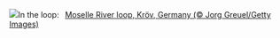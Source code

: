 ![](https://www.bing.com/th?id=OHR.MoselleRiver_EN-US2499319157_UHD.jpg&w=1000)In the loop:&nbsp;&ensp;[Moselle River loop, Kröv, Germany (© Jorg Greuel/Getty Images)](https://www.bing.com/th?id=OHR.MoselleRiver_EN-US2499319157_UHD.jpg)
<br><br/>
